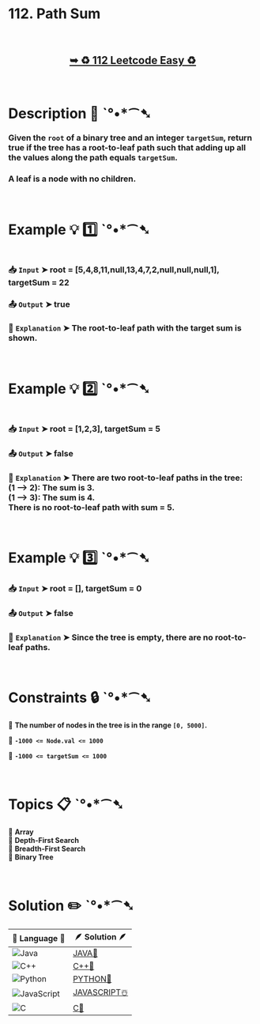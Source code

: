 # 112. Path Sum

</br>

<h2 align="center"> 

<a href="https://leetcode.com/problems/path-sum/description/"><strong>➥ ♻️ 112 Leetcode Easy ♻️ </strong></a>
</h2>

</br>

# Description 📜 ˋ°•*⁀➷

### Given the `root` of a binary tree and an integer `targetSum`, return true if the tree has a root-to-leaf path such that adding up all the values along the path equals `targetSum`.

### A leaf is a node with no children.

</br>

# Example 💡 1️⃣ ˋ°•*⁀➷

<img src="" width="" height=""/>

  ### 📥 `Input`  ➤ root = [5,4,8,11,null,13,4,7,2,null,null,null,1], targetSum = 22

  ### 📤 `Output`  ➤ true

  ### 🔦 `Explanation`  ➤  The root-to-leaf path with the target sum is shown.

</br>

# Example 💡 2️⃣ ˋ°•*⁀➷

<img src="" width="" height=""/>

  ### 📥 `Input` ➤ root = [1,2,3], targetSum = 5

  ### 📤 `Output`  ➤ false

  ### 🔦 `Explanation` ➤ There are two root-to-leaf paths in the tree:</br> (1 --> 2): The sum is 3.</br> (1 --> 3): The sum is 4.</br> There is no root-to-leaf path with sum = 5.

</br>

# Example 💡 3️⃣ ˋ°•*⁀➷

  ### 📥 `Input` ➤ root = [], targetSum = 0

  ### 📤 `Output`  ➤ false

  ### 🔦 `Explanation`  ➤  Since the tree is empty, there are no root-to-leaf paths.

</br>

# Constraints 🔒 ˋ°•*⁀➷

🔹 **The number of nodes in the tree is in the range `[0, 5000]`.** </br>

🔹 **`-1000 <= Node.val <= 1000`** </br>

🔹 **`-1000 <= targetSum <= 1000`** </br>

</br>

# Topics 📋 ˋ°•*⁀➷

🔸 **Array**  </br>
🔸 **Depth-First Search**  </br>
🔸 **Breadth-First Search**  </br>
🔸 **Binary Tree**  </br>

</br>

# Solution ✏️ ˋ°•*⁀➷

| 📒 Language 📒  | 🪶 Solution 🪶 |
| ------------- | ------------- |
|  ![Java](https://img.shields.io/badge/java-%23ED8B00.svg?style=for-the-badge&logo=openjdk&logoColor=white)  | [JAVA🍁]() |
|  ![C++](https://img.shields.io/badge/c++-%2300599C.svg?style=for-the-badge&logo=c%2B%2B&logoColor=white)  | [C++🎲]()  |
|  ![Python](https://img.shields.io/badge/python-3670A0?style=for-the-badge&logo=python&logoColor=ffdd54)    | [PYTHON🍰]() |
| ![JavaScript](https://img.shields.io/badge/javascript-%23323330.svg?style=for-the-badge&logo=javascript&logoColor=%23F7DF1E)   | [JAVASCRIPT☃️]() |
|   ![C](https://img.shields.io/badge/c-%2300599C.svg?style=for-the-badge&logo=c&logoColor=white)   | [C💖]()  |
